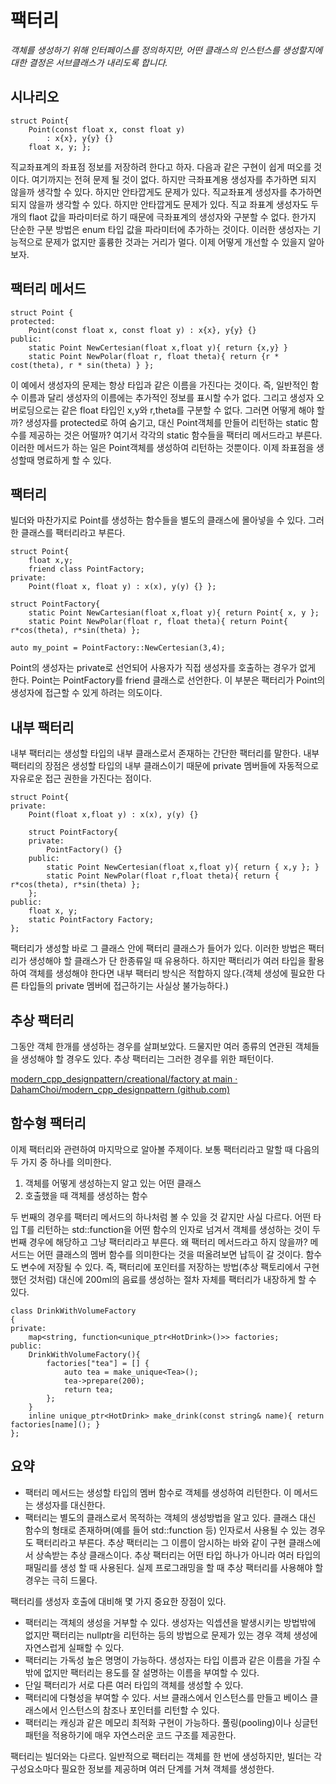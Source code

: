 # 팩터리
*객체를 생성하기 위해 인터페이스를 정의하지만, 어떤 클래스의 인스턴스를 생성할지에 대한 결정은 서브클래스가 내리도록 합니다.*

## 시나리오

    struct Point{
    	Point(const float x, const float y)
    		: x{x}, y{y} {}
    	float x, y; };

직교좌표계의 좌표점 정보를 저장하려 한다고 하자.  다음과 같은 구현이 쉽게 떠오를 것이다. 여기까지는 전혀 문제 될 것이 없다. 하지만 극좌표계용 생성자를 추가하면 되지 않을까 생각할 수 있다. 하지만 안타깝게도 문제가 있다. 직교좌표계 생성자를 추가하면 되지 않을까 생각할 수 있다. 하지만 안타깝게도 문제가 있다. 직교 좌표계 생성자도 두 개의 flaot 값을 파라미터로 하기 때문에 극좌표계의 생성자와 구분할 수 없다. 한가지 단순한 구분 방법은 enum 타입 값을 파라미터에 추가하는 것이다.  이러한 생성자는 기능적으로 문제가 없지만 훌륭한 것과는 거리가 멀다. 이제 어떻게 개선할 수 있을지 알아보자.


## 팩터리 메서드

    struct Point {
    protected:
    	Point(const float x, const float y) : x{x}, y{y} {}
    public:
    	static Point NewCertesian(float x,float y){ return {x,y} }
    	static Point NewPolar(float r, float theta){ return {r * cost(theta), r * sin(theta) } };

이 예에서 생성자의 문제는 항상 타입과 같은 이름을 가진다는 것이다. 즉, 일반적인 함수 이름과 달리 생성자의 이름에는 추가적인 정보를 표시할 수가 없다. 그리고 생성자 오버로딩으로는 같은 float 타입인 x,y와 r,theta를 구분할 수 없다.
그러면 어떻게 해야 할까? 생성자를 protected로 하여 숨기고, 대신 Point객체를 만들어 리턴하는 static 함수를 제공하는 것은 어떨까?
여기서 각각의 static 함수들을 팩터리 메서드라고 부른다. 이러한 메서드가 하는 일은 Point객체를 생성하여 리턴하는 것뿐이다. 이제 좌표점을 생성할때 명료하게 할 수 있다.


## 팩터리

빌더와 마찬가지로 Point를 생성하는 함수들을 별도의 클래스에 몰아넣을 수 있다. 그러한 클래스를 팩터리라고 부른다.

    struct Point{
    	float x,y;
    	friend class PointFactory;
    private:
    	Point(float x, float y) : x(x), y(y) {} };
    
    struct PointFactory{
    	static Point NewCartesian(float x,float y){ return Point{ x, y };
    	static Point NewPolar(float r, float theta){ return Point{ r*cos(theta), r*sin(theta) };
    
    auto my_point = PointFactory::NewCertesian(3,4);

Point의 생성자는 private로 선언되어 사용자가 직접 생성자를 호출하는 경우가 없게 한다.
Point는 PointFactory를 friend 클래스로 선언한다. 이 부분은 팩터리가 Point의 생성자에 접근할 수 있게 하려는 의도이다.


## 내부 팩터리

내부 팩터리는 생성할 타입의 내부 클래스로서 존재하는 간단한 팩터리를 말한다.
내부 팩터리의 장점은 생성할 타입의 내부 클래스이기 때문에 private 멤버들에 자동적으로 자유로운 접근 권한을 가진다는 점이다.

    struct Point{
    private:
    	Point(float x,float y) : x(x), y(y) {}
    
	    struct PointFactory{
		private:
			PointFactory() {}
		public:
			static Point NewCertesian(float x,float y){ return { x,y }; }
			static Point NewPolar(float r,float theta){ return { r*cos(theta), r*sin(theta) };
		};
	public:
		float x, y;
		static PointFactory Factory;
	};

팩터리가 생성할 바로 그 클래스 안에 팩터리 클래스가 들어가 있다. 이러한 방법은 팩터리가 생성해야 할 클래스가 단 한종류일 때 유용하다. 하지만 팩터리가 여러 타입을 활용하여 객체를 생성해야 한다면 내부 팩터리 방식은 적합하지 않다.(객체 생성에 필요한 다른 타입들의 private 멤버에 접근하기는 사실상 불가능하다.)
    	

## 추상 팩터리

그동안 객체 한개를 생성하는 경우를 살펴보았다. 드물지만 여러 종류의 연관된 객체들을 생성해야 할 경우도 있다. 추상 팩터리는 그러한 경우를 위한 패턴이다. 

[modern_cpp_designpattern/creational/factory at main · DahamChoi/modern_cpp_designpattern (github.com)](https://github.com/DahamChoi/modern_cpp_designpattern/tree/main/creational/factory)


## 함수형 팩터리

이제 팩터리와 관련하여 마지막으로 알아볼 주제이다. 보통 팩터리라고 말할 때 다음의 두 가지 중 하나를 의미한다.

1. 객체를 어떻게 생성하는지 알고 있는 어떤 클래스
2. 호출했을 때 객체를 생성하는 함수

두 번째의 경우를 팩터리 메서드의 하나처럼 볼 수 있을 것 같지만 사실 다르다. 어떤 타입 T를 리턴하는 std::function을 어떤 함수의 인자로 넘겨서 객체를 생성하는 것이 두번째 경우에 해당하고 그냥 팩터리라고 부른다. 왜 팩터리 메서드라고 하지 않을까? 메서드는 어떤 클래스의 멤버 함수를 의미한다는 것을 떠올려보면 납득이 갈 것이다.
함수도 변수에 저장될 수 있다. 즉, 팩터리에 포인터를 저장하는 방법(추상 팩토리에서 구현했던 것처럼) 대신에 200ml의 음료를 생성하는 절차 자체를 팩터리가 내장하게 할 수 있다.


    class DrinkWithVolumeFactory
    {
    private:
    	map<string, function<unique_ptr<HotDrink>()>> factories;
    public:
    	DrinkWithVolumeFactory(){
    		factories["tea"] = [] {
    			auto tea = make_unique<Tea>();
    			tea->prepare(200);
    			return tea;
    		};
    	}
    	inline unique_ptr<HotDrink> make_drink(const string& name){ return factories[name](); }
    };




## 요약

- 팩터리 메서드는 생성할 타입의 멤버 함수로 객체를 생성하여 리턴한다. 이 메서드는 생성자를 대신한다.
- 팩터리는 별도의 클래스로서 목적하는 객체의 생성방법을 알고 있다. 클래스 대신 함수의 형태로 존재하며(예를 들어 std::function 등) 인자로서 사용될 수 있는 경우도 팩터리라고 부른다.
추상 팩터리는 그 이름이 암시하는 바와 같이 구현 클래스에서 상속받는 추상 클래스이다. 추상 팩터리는 어떤 타입 하나가 아니라 여러 타입의 패밀리를 생성 할 때 사용된다. 실제 프로그래밍을 할 때 추상 팩터리를 사용해야 할 경우는 극히 드물다.

팩터리를 생성자 호출에 대비해 몇 가지 중요한 장점이 있다.
- 팩터리는 객체의 생성을 거부할 수 있다. 생성자는 익셉션을 발생시키는 방법밖에 없지만 팩터리는 nullptr을 리턴하는 등의 방법으로 문제가 있는 경우 객체 생성에 자연스럽게 실패할 수 있다.
- 팩터리는 가독성 높은 명명이 가능하다. 생성자는 타입 이름과 같은 이름을 가질 수 밖에 없지만 팩터리는 용도를 잘 설명하는 이름을 부여할 수 있다.
- 단일 팩터리가 서로 다른 여러 타입의 객체를 생성할 수 있다.
- 팩터리에 다형성을 부여할 수 있다. 서브 클래스에서 인스턴스를 만들고 베이스 클래스에서 인스턴스의 참조나 포인터를 리턴할 수 있다.
- 팩터리는 캐싱과 같은 메모리 최적화 구현이 가능하다. 풀링(pooling)이나 싱글턴 패턴을 적용하기에 매우 자연스러운 코드 구조를 제공한다.

팩터리는 빌더와는 다르다. 일반적으로 팩터리는 객체를 한 번에 생성하지만, 빌더는 각 구성요소마다 필요한 정보를 제공하며 여러 단계를 거쳐 객체를 생성한다.
